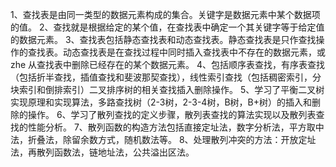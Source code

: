 1、查找表是由同一类型的数据元素构成的集合。关键字是数据元素中某个数据项的值。
2、查找就是根据给定的某个值，在查找表中确定一个其关键字等于给定值的数据元素。
3、查找表包括静态查找表和动态查找表。静态查找表是只作查找操作的查找表。动态查找表是在查找过程中同时插入查找表中不存在的数据元素，或zhe 从查找表中删除已经存在的某个数据元素。
4、包括顺序表查找，有序表查找（包括折半查找，插值查找和斐波那契查找），线性索引查找（包括稠密索引，分块索引和倒排索引）二叉排序树的相关查找插入删除操作。
5、学习了平衡二叉树实现原理和实现算法，多路查找树（2-3树，2-3-4树，B树，B+树）的插入和删除的操作。
6、学习了散列查找的定义步骤，散列表查找的算法实现以及散列表查找的性能分析。
7、散列函数的构造方法包括直接定址法，数字分析法，平方取中法，折叠法，除留余数方式，随机数法等。
8、处理散列冲突的方法：开放定址法，再散列函数法，链地址法，公共溢出区法。
